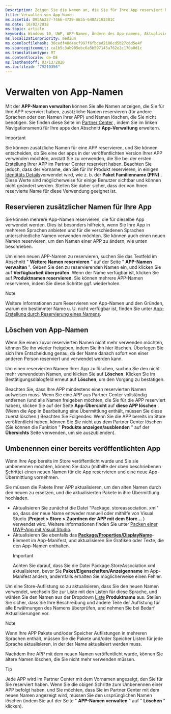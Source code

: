 ```yaml
---
Description: Zeigen Sie die Namen an, die Sie für Ihre App reserviert haben, reservieren Sie zusätzliche Namen (für andere Sprachen oder um den Namen Ihrer App zu ändern), und löschen Sie reservierte Namen, die Sie nicht mehr benötigen.
title: Verwalten von App-Namen
ms.assetid: D95A6227-746E-4729-AE55-648A7102401C
ms.date: 10/02/2018
ms.topic: article
keywords: Windows 10, UWP, APP-Namen, Ändern des App-namens, Aktualisieren von App-Name, Spiel Name, Produktname
ms.localizationpriority: medium
ms.openlocfilehash: 38cedf40d4ecf997f6fbced2186cd5b27c6d5e4f
ms.sourcegitcommit: ca1b5c3ab905ebc6a5b597145a762e2c170a0d1c
ms.translationtype: MT
ms.contentlocale: de-DE
ms.lasthandoff: 03/13/2020
ms.locfileid: "79210356"
---
```

# <a name="manage-app-names"></a>Verwalten von App-Namen

Mit der **APP-Namen verwalten** können Sie alle Namen anzeigen, die Sie für Ihre APP reserviert haben, zusätzliche Namen reservieren (für andere Sprachen oder den Namen Ihrer APP) und Namen löschen, die Sie nicht benötigen. Sie finden diese Seite im [Partner Center](https://partner.microsoft.com/dashboard) , indem Sie im linken Navigationsmenü für Ihre apps den Abschnitt **App-Verwaltung** erweitern.

> [!IMPORTANT]
> Sie können zusätzliche Namen für eine APP reservieren, und Sie können entscheiden, ob Sie eine der apps in der veröffentlichten Version Ihrer APP verwenden möchten, anstatt Sie zu verwenden, die Sie bei der ersten Erstellung Ihrer APP im Partner Center reserviert haben. Beachten Sie jedoch, dass der Vorname, den Sie für Ihr Produkt reservieren, in einigen [Identitäts Details](view-app-identity-details.md)verwendet wird, wie z. b. der **Paket Familienname (PFN)** . Diese Werte sind möglicherweise für einige Benutzer sichtbar und können nicht geändert werden. Stellen Sie daher sicher, dass der von Ihnen reservierte Name für diese Verwendung geeignet ist.


## <a name="reserve-additional-names-for-your-app"></a>Reservieren zusätzlicher Namen für Ihre App

Sie können mehrere App-Namen reservieren, die für dieselbe App verwendet werden. Dies ist besonders hilfreich, wenn Sie Ihre App in mehreren Sprachen anbieten und für die verschiedenen Sprachen unterschiedliche Namen verwenden möchten. Sie können auch einen neuen Namen reservieren, um den Namen einer APP zu ändern, wie unten beschrieben.

Um einen neuen APP-Namen zu reservieren, suchen Sie das Textfeld im Abschnitt " **Weitere Namen reservieren** " auf der Seite " **APP-Namen verwalten** ". Geben Sie den zu reservierenden Namen ein, und klicken Sie auf **Verfügbarkeit überprüfen**. Wenn der Name verfügbar ist, klicken Sie auf **Produktnamen reservieren**. Sie können mehrere APP-Namen reservieren, indem Sie diese Schritte ggf. wiederholen.

> [!NOTE]
> Weitere Informationen zum Reservieren von App-Namen und den Gründen, warum ein bestimmter Name u. U. nicht verfügbar ist, finden Sie unter [App-Erstellung durch Reservierung eines Namens](create-your-app-by-reserving-a-name.md).


## <a name="delete-app-names"></a>Löschen von App-Namen

Wenn Sie einen zuvor reservierten Namen nicht mehr verwenden möchten, können Sie ihn wieder freigeben, indem Sie ihn hier löschen. Überlegen Sie sich Ihre Entscheidung genau, da der Name danach sofort von einer anderen Person reserviert und verwendet werden kann.

Um einen reservierten Namen Ihrer App zu löschen, suchen Sie den nicht mehr verwendeten Namen, und klicken Sie auf **Löschen**. Klicken Sie im Bestätigungsdialogfeld erneut auf **Löschen**, um den Vorgang zu bestätigen.

Beachten Sie, dass Ihre APP mindestens einen reservierten Namen aufweisen muss. Wenn Sie eine APP aus Partner Center vollständig entfernen (und alle Namen freigeben möchten, die Sie für die APP reserviert haben), klicken Sie auf der Seite **App-Übersicht** auf **diese APP löschen** . (Wenn die App in Bearbeitung eine Übermittlung enthält, müssen Sie diese zuerst löschen.) Beachten Sie Folgendes: Wenn Sie die APP bereits im Store veröffentlicht haben, können Sie Sie nicht aus dem Partner Center löschen (Sie können die Funktion " **Produkte anzeigen/ausblenden** " auf der **Übersichts** Seite verwenden, um sie auszublenden). 


## <a name="rename-an-app-that-has-already-been-published"></a>Umbenennen einer bereits veröffentlichten App

Wenn Ihre App bereits im Store veröffentlicht wurde und Sie sie umbenennen möchten, können Sie dazu (mithilfe der oben beschriebenen Schritte) einen neuen Namen für die App reservieren und eine neue App-Übermittlung vornehmen. 

Sie müssen die Pakete Ihrer APP aktualisieren, um den alten Namen durch den neuen zu ersetzen, und die aktualisierten Pakete in ihre Übermittlung hochladen.
- Aktualisieren Sie zunächst die Datei "Package. storeassociation. xml" so, dass der neue Name entweder manuell oder mithilfe von Visual Studio (**Project > Store > Zuordnen der APP mit dem Store...** ) verwendet wird. Weitere Informationen finden Sie unter [Packen einer UWP-App mit Visual Studio](/windows/msix/package/packaging-uwp-apps).
- Aktualisieren Sie ebenfalls das [**Package/Properties/DisplayName**](https://docs.microsoft.com/uwp/schemas/appxpackage/uapmanifestschema/element-displayname)-Element im App-Manifest, und aktualisieren Sie Grafiken oder Texte, die den App-Namen enthalten. 
  > [!IMPORTANT]
  > Achten Sie darauf, dass Sie die Datei Package.StoreAssociation.xml aktualisieren, bevor Sie **Paket/Eigenschaften/Anzeigenname** im App-Manifest ändern, andernfalls erhalten Sie möglicherweise einen Fehler.

Um eine Store-Auflistung so zu aktualisieren, dass Sie den neuen Namen verwendet, wechseln Sie zur Liste mit den Listen für diese Sprache, und wählen Sie den Namen aus der Dropdown [Liste](create-app-store-listings.md) **Produktname** aus. Stellen Sie sicher, dass Sie Ihre Beschreibung und andere Teile der Auflistung für alle Erwähnungen des Namens überprüfen, und nehmen Sie bei Bedarf Aktualisierungen vor.

> [!NOTE]
> Wenn Ihre APP Pakete und/oder Speicher Auflistungen in mehreren Sprachen enthält, müssen Sie die Pakete und/oder Speicher Listen für jede Sprache aktualisieren, in der der Name aktualisiert werden muss.

Nachdem Ihre APP mit dem neuen Namen veröffentlicht wurde, können Sie ältere Namen löschen, die Sie nicht mehr verwenden müssen.

> [!TIP]
> Jede APP wird im Partner Center mit dem Vornamen angezeigt, den Sie für Sie reserviert haben. Wenn Sie die obigen Schritte zum Umbenennen einer APP befolgt haben, und Sie möchten, dass Sie im Partner Center mit dem neuen Namen angezeigt wird, müssen Sie den ursprünglichen Namen löschen (indem Sie auf der Seite " **APP-Namen verwalten** " auf " **Löschen** " klicken). 

 

 




